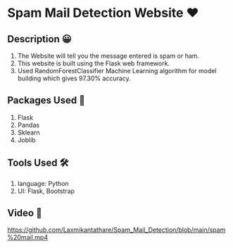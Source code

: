 ﻿# Spam Mail Detection Website ❤️
## Description 😀

1. The Website will tell you the message entered is spam or ham.
2. This website is built using the Flask web framework.
5. Used RandomForestClassifier Machine Learning algorithm for model building which gives 97.30% accuracy.

## Packages Used 👀
1. Flask
2. Pandas
3. Sklearn
5. Joblib
   
## Tools Used 🛠
1. language: Python
2. UI: Flask, Bootstrap

## Video 🚀
https://github.com/Laxmikantathare/Spam_Mail_Detection/blob/main/spam%20mail.mp4
